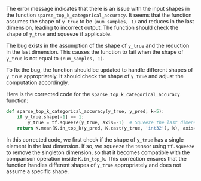 The error message indicates that there is an issue with the input shapes in the function `sparse_top_k_categorical_accuracy`. It seems that the function assumes the shape of `y_true` to be `(num_samples, 1)` and reduces in the last dimension, leading to incorrect output. The function should check the shape of `y_true` and squeeze if applicable.

The bug exists in the assumption of the shape of `y_true` and the reduction in the last dimension. This causes the function to fail when the shape of `y_true` is not equal to `(num_samples, 1)`.

To fix the bug, the function should be updated to handle different shapes of `y_true` appropriately. It should check the shape of `y_true` and adjust the computation accordingly.

Here is the corrected code for the `sparse_top_k_categorical_accuracy` function:

```python
def sparse_top_k_categorical_accuracy(y_true, y_pred, k=5):
    if y_true.shape[-1] == 1:
        y_true = tf.squeeze(y_true, axis=-1)  # Squeeze the last dimension if present
    return K.mean(K.in_top_k(y_pred, K.cast(y_true, 'int32'), k), axis=-1)
```

In this corrected code, we first check if the shape of `y_true` has a single element in the last dimension. If so, we squeeze the tensor using `tf.squeeze` to remove the singleton dimension, so that it becomes compatible with the comparison operation inside `K.in_top_k`. This correction ensures that the function handles different shapes of `y_true` appropriately and does not assume a specific shape.